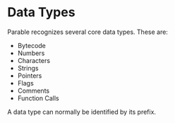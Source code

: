 # Data Types

Parable recognizes several core data types. These are:

* Bytecode
* Numbers
* Characters
* Strings
* Pointers
* Flags
* Comments
* Function Calls

A data type can normally be identified by its prefix.
